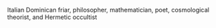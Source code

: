Italian Dominican friar, philosopher, mathematician, poet, cosmological theorist, and Hermetic occultist